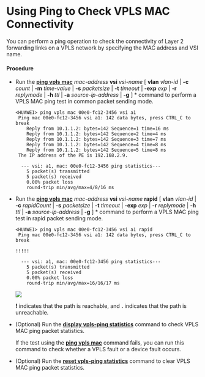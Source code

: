 Using Ping to Check VPLS MAC Connectivity
=========================================

You can perform a ping operation to check the connectivity of Layer 2 forwarding links on a VPLS network by specifying the MAC address and VSI name.

#### Procedure

* Run the [**ping vpls mac**](cmdqueryname=ping+vpls+mac) *mac-address* **vsi** *vsi-name* [ **vlan** *vlan-id* | **-c** *count* | **-m** *time-value* | **-s** *packetsize* | **-t** *timeout* | **-exp** *exp* | **-r** *replymode* | **-h** *ttl* | **-a** *source-ip-address* | **-g** ] \* command to perform a VPLS MAC ping test in common packet sending mode.
  
  
  ```
  <HUAWEI> ping vpls mac 00e0-fc12-3456 vsi a1
   Ping mac 00e0-fc12-3456 vsi a1: 142 data bytes, press CTRL_C to break
      Reply from 10.1.1.2: bytes=142 Sequence=1 time=16 ms
      Reply from 10.1.1.2: bytes=142 Sequence=2 time=4 ms
      Reply from 10.1.1.2: bytes=142 Sequence=3 time=7 ms
      Reply from 10.1.1.2: bytes=142 Sequence=4 time=8 ms
      Reply from 10.1.1.2: bytes=142 Sequence=5 time=8 ms
   The IP address of the PE is 192.168.2.9.
  
    --- vsi: a1, mac: 00e0-fc12-3456 ping statistics---
      5 packet(s) transmitted
      5 packet(s) received
      0.00% packet loss
      round-trip min/avg/max=4/8/16 ms
  ```
* Run the [**ping vpls mac**](cmdqueryname=ping+vpls+mac) *mac-address* **vsi** *vsi-name* **rapid** [ **vlan** *vlan-id* | **-c** *rapidCount* | **-s** *packetsize* | **-t** *timeout* | **-exp** *exp* | **-r** *replymode* | **-h** *ttl* | **-a** *source-ip-address* | **-g** ] \* command to perform a VPLS MAC ping test in rapid packet sending mode.
  
  
  ```
  <HUAWEI> ping vpls mac 00e0-fc12-3456 vsi a1 rapid
   Ping mac 00e0-fc12-3456 vsi a1: 142 data bytes, press CTRL_C to break
  
  !!!!!
  
    --- vsi: a1, mac: 00e0-fc12-3456 ping statistics---
      5 packet(s) transmitted
      5 packet(s) received
      0.00% packet loss
      round-trip min/avg/max=16/16/17 ms
  ```
  ![](../../../../public_sys-resources/note_3.0-en-us.png) 
  
  **!** indicates that the path is reachable, and **.** indicates that the path is unreachable.
* (Optional) Run the [**display vpls-ping statistics**](cmdqueryname=display+vpls-ping+statistics) command to check VPLS MAC ping packet statistics.
  
  
  
  If the test using the [**ping vpls mac**](cmdqueryname=ping+vpls+mac) command fails, you can run this command to check whether a VPLS fault or a device fault occurs.
* (Optional) Run the [**reset vpls-ping statistics**](cmdqueryname=reset+vpls-ping+statistics) command to clear VPLS MAC ping packet statistics.